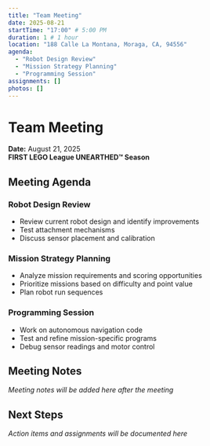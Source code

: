 ```yaml
---
title: "Team Meeting"
date: 2025-08-21
startTime: "17:00" # 5:00 PM
duration: 1 # 1 hour
location: "188 Calle La Montana, Moraga, CA, 94556"
agenda:
  - "Robot Design Review"
  - "Mission Strategy Planning"
  - "Programming Session"
assignments: []
photos: []
---
```


# Team Meeting
**Date:** August 21, 2025  
**FIRST LEGO League UNEARTHED™ Season**

## Meeting Agenda

### Robot Design Review
- Review current robot design and identify improvements
- Test attachment mechanisms
- Discuss sensor placement and calibration

### Mission Strategy Planning
- Analyze mission requirements and scoring opportunities
- Prioritize missions based on difficulty and point value
- Plan robot run sequences

### Programming Session
- Work on autonomous navigation code
- Test and refine mission-specific programs
- Debug sensor readings and motor control

## Meeting Notes

*Meeting notes will be added here after the meeting*

## Next Steps

*Action items and assignments will be documented here*